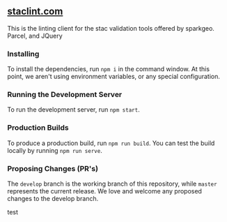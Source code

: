 
[staclint.com](https://staclint.com)
------------
This is the linting client for the stac validation tools offered by sparkgeo. Parcel, and JQuery

### Installing
To install the dependencies, run `npm i` in the command window. At this point, we aren't using environment variables, or any special configuration.

### Running the Development Server
To run the development server, run `npm start`.

### Production Builds
To produce a production build, run `npm run build`. You can test the build locally by running `npm run serve`.


### Proposing Changes (PR's)
The `develop` branch is the working branch of this repository, while `master` represents the current release. We love and welcome any proposed changes to the develop branch.


test
